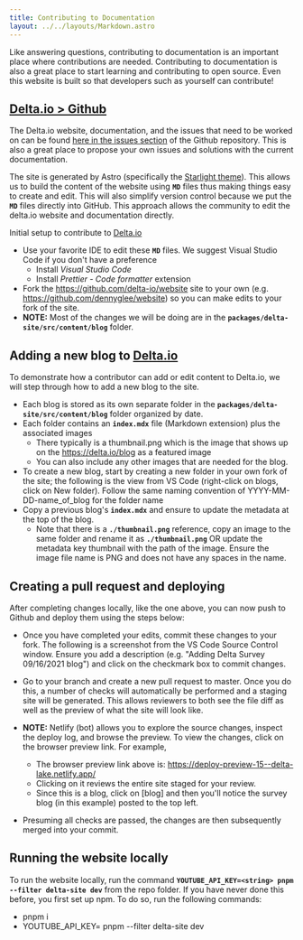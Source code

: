 ```yaml
---
title: Contributing to Documentation
layout: ../../layouts/Markdown.astro
---
```


Like answering questions, contributing to documentation is an important place where contributions are needed. Contributing to documentation is also a great place to start learning and contributing to open source. Even this website is built so that developers such as yourself can contribute!

## [Delta.io > Github](https://github.com/delta-io/website)

The Delta.io website, documentation, and the issues that need to be worked on can be found [here in the issues section](https://github.com/delta-io/website/issues) of the Github repository. This is also a great place to propose your own issues and solutions with the current documentation.

The site is generated by Astro (specifically the [Starlight theme](https://starlight.astro.build/guides/pages/)). This allows us to build the content of the website using **`MD`** files thus making things easy to create and edit. This will also simplify version control because we put the **`MD`** files directly into GitHub. This approach allows the community to edit the delta.io website and documentation directly.

Initial setup to contribute to [Delta.io](http://Delta.io)

- Use your favorite IDE to edit these **`MD`** files. We suggest Visual Studio Code if you don't have a preference
  - Install _Visual Studio Code_
  - Install _Prettier - Code formatter_ extension
- Fork the https://github.com/delta-io/website site to your own (e.g. https://github.com/dennyglee/website) so you can make edits to your fork of the site.
- **NOTE:** Most of the changes we will be doing are in the **`packages/delta-site/src/content/blog`** folder.

## Adding a new blog to [Delta.io](http://Delta.io)

To demonstrate how a contributor can add or edit content to Delta.io, we will step through how to add a new blog to the site.

- Each blog is stored as its own separate folder in the **`packages/delta-site/src/content/blog`** folder organized by date.
- Each folder contains an **`index.mdx`** file (Markdown extension) plus the associated images
  - There typically is a thumbnail.png which is the image that shows up on the https://delta.io/blog as a featured image
  - You can also include any other images that are needed for the blog.
- To create a new blog, start by creating a new folder in your own fork of the site; the following is the view from VS Code (right-click on blogs, click on New folder). Follow the same naming convention of YYYY-MM-DD-name_of_blog for the folder name
- Copy a previous blog's **`index.mdx`** and ensure to update the metadata at the top of the blog.
  - Note that there is a **`./thumbnail.png`** reference, copy an image to the same folder and rename it as **`./thumbnail.png`** OR update the metadata key thumbnail with the path of the image. Ensure the image file name is PNG and does not have any spaces in the name.

## Creating a pull request and deploying

After completing changes locally, like the one above, you can now push to Github and deploy them using the steps below:

- Once you have completed your edits, commit these changes to your fork. The following is a screenshot from the VS Code Source Control window. Ensure you add a description (e.g. "Adding Delta Survey 09/16/2021 blog") and click on the checkmark box to commit changes.
- Go to your branch and create a new pull request to master. Once you do this, a number of checks will automatically be performed and a staging site will be generated. This allows reviewers to both see the file diff as well as the preview of what the site will look like.

- **NOTE:** Netlify (bot) allows you to explore the source changes, inspect the deploy log, and browse the preview. To view the changes, click on the browser preview link. For example,
  - The browser preview link above is: https://deploy-preview-15--delta-lake.netlify.app/
  - Clicking on it reviews the entire site staged for your review.
  - Since this is a blog, click on [blog] and then you'll notice the survey blog (in this example) posted to the top left.
- Presuming all checks are passed, the changes are then subsequently merged into your commit.

## Running the website locally

To run the website locally, run the command **`YOUTUBE_API_KEY=<string> pnpm --filter delta-site dev`** from the repo folder. If you have never done this before, you first set up npm. To do so, run the following commands:

- pnpm i
- YOUTUBE_API_KEY=<string> pnpm --filter delta-site dev
